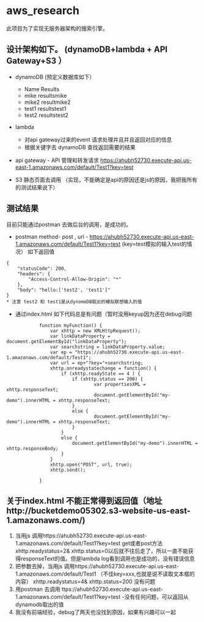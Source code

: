 # aws_research
此项目为了实现无服务器架构的搜索引擎。

## 设计架构如下。 (dynamoDB+lambda + API Gateway+S3 ）
* dynamoDB (预定义数据库如下）
  * Name    Results
  * mike    resultsmike
  * mike2   resultmike2
  * test1   resultstest1
  * test2   resultstest2

* lambda 
  * 对api gateway过来的event 请求处理并且并且返回对应的信息
  * 根据关键字去 dynamoDB  查找返回需要的结果

*  api gateway - API 管理和转发请求
https://ahubh52730.execute-api.us-east-1.amazonaws.com/default/Test1?key=test

*  S3 静态页面去调用 （实现，不能确定是api的原因还是js的原因，我把我所有的测试结果说下）

## 测试结果
目前只能通过postman 去做后台的调用，是成功的。
* postman method- post  ,
url - https://ahubh52730.execute-api.us-east-1.amazonaws.com/default/Test1?key=test  (key=test模拟的输入test的情况）
如下返回值
```
{
    "statusCode": 200,
    "headers": {
        "Access-Control-Allow-Origin": "*"
    },
    "body": "hello:['test2', 'test1']"
}
* 注意 test2 和 test1是从dynomoDB取出的模拟联想输入的值
```

* 通过index.html
如下代码总是有问题（暂时没用keyup因为还在debug问题
```
            function myFunction() {
                var xhttp = new XMLHttpRequest();
                var linkDataProperty = document.getElementById("linkDataProperty");
                var searchstring = linkDataProperty.value;
                var ep = "https://ahubh52730.execute-api.us-east-1.amazonaws.com/default/Test1";
                var url = ep+"?key="+searchstring;
                xhttp.onreadystatechange = function() {
                    if (xhttp.readyState == 4 ) {
                        if (xhttp.status == 200) {
                                var propertiesXML = xhttp.responseText;
                                document.getElementById("my-demo").innerHTML = xhttp.responseText;
                        }
                        else {
                                document.getElementById("my-demo").innerHTML = xhttp.responseText;
                        }
                    }
                    else {
                        document.getElementById("my-demo").innerHTML = xhttp.responseBody; 
                    }
                }
                xhttp.open("POST", url, true);
                xhttp.send();

            }
```            

## 关于index.html 不能正常得到返回值（地址http://bucketdemo05302.s3-website-us-east-1.amazonaws.com/)
  1. 当用js 调用https://ahubh52730.execute-api.us-east-1.amazonaws.com/default/Test1?key=test get或者post方法
  xhttp.readystatus=2& xhttp.status=0以后就不往后走了，所以一直不能获得responseText的值。但是lambda log看到调用也是成功的，没有错误信息
  2. 把参数去掉，当用js 调用https://ahubh52730.execute-api.us-east-1.amazonaws.com/default/Test1 （不佳key=xxx,也就是说不读取文本框的内容）
  xhttp.readystatus=4& xhttp.status=200 没有问题
  3. 用postman 去调用 ttps://ahubh52730.execute-api.us-east-1.amazonaws.com/default/Test1?key=test -没有任何问题，可以返回从dynamodb取出的值
  4. 我没有前端经验，debug了两天也没找到原因，如果有兴趣可以一起
